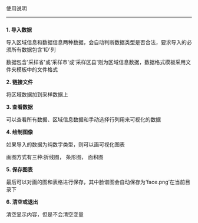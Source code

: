 ###
使用说明
______
#####
**1. 导入数据**

导入区域信息和数据信息两种数据，会自动判断数据类型是否合法，要求导入的必须所有数据包含'ID'列

数据包含'采样省'或'采样市'或'采样区县'则为区域信息数据，数据格式模板采用文件夹模板中的文件格式

**2. 链接文件**

将区域数据加到采样数据上

**3. 查看数据**

可以查看所有数据、区域信息数据和手动选择行列用来可视化的数据


**4. 绘制图像**

如果导入的数据为纯数字类型，则可以画可视化图表

画图方式有三种:折线图， 条形图， 面积图


**5. 保存图表**

最后可以对画的图和表格进行保存，其中脸谱图会自动保存为‘face.png’在当前目录下

**6. 清空或退出**

清空显示内容，但是不会清空变量
